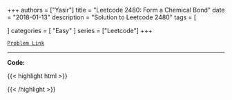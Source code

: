 
+++
authors = ["Yasir"]
title = "Leetcode 2480: Form a Chemical Bond"
date = "2018-01-13"
description = "Solution to Leetcode 2480"
tags = [
    
]
categories = [
    "Easy"
]
series = ["Leetcode"]
+++



[`Problem Link`](https://leetcode.com/problems/form-a-chemical-bond/description/)

---

**Code:**

{{< highlight html >}}

{{< /highlight >}}

